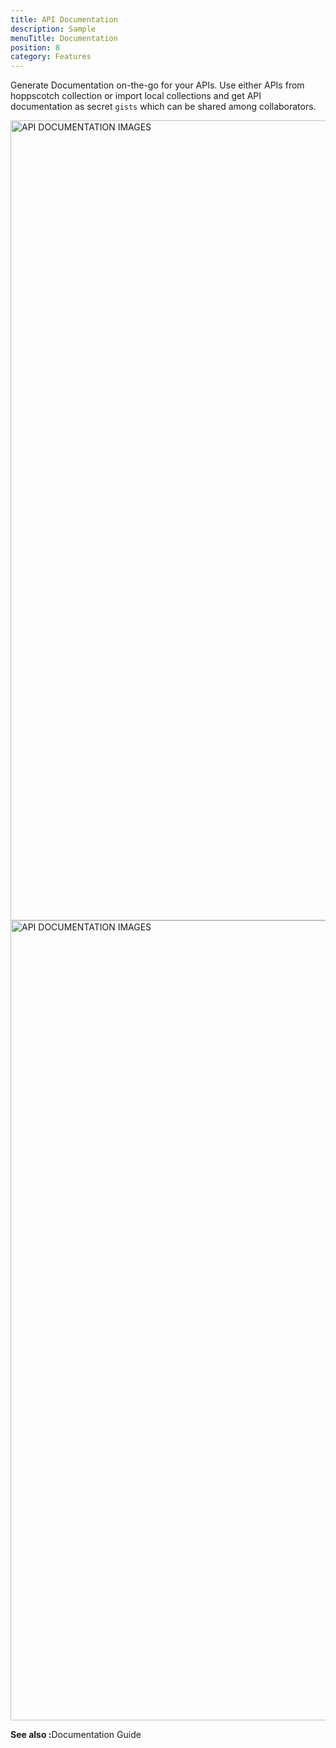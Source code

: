 ```yaml
---
title: API Documentation
description: Sample
menuTitle: Documentation
position: 8
category: Features
---
```


Generate Documentation on-the-go for your APIs.
Use either APIs from hoppscotch collection or import local collections and get API documentation as secret `gists` which can be shared among collaborators.


<img src="/APIdocGuide/local-dark.png" class="dark-img" height="1280" width="640" alt="API DOCUMENTATION IMAGES"/>
<img src="/APIdocGuide/local-light.png" class="light-img" height="1280" width="640" alt="API DOCUMENTATION IMAGES"/>


**See also :**<nuxt-link to= "/quickstart/documentation">Documentation Guide</nuxt-link>